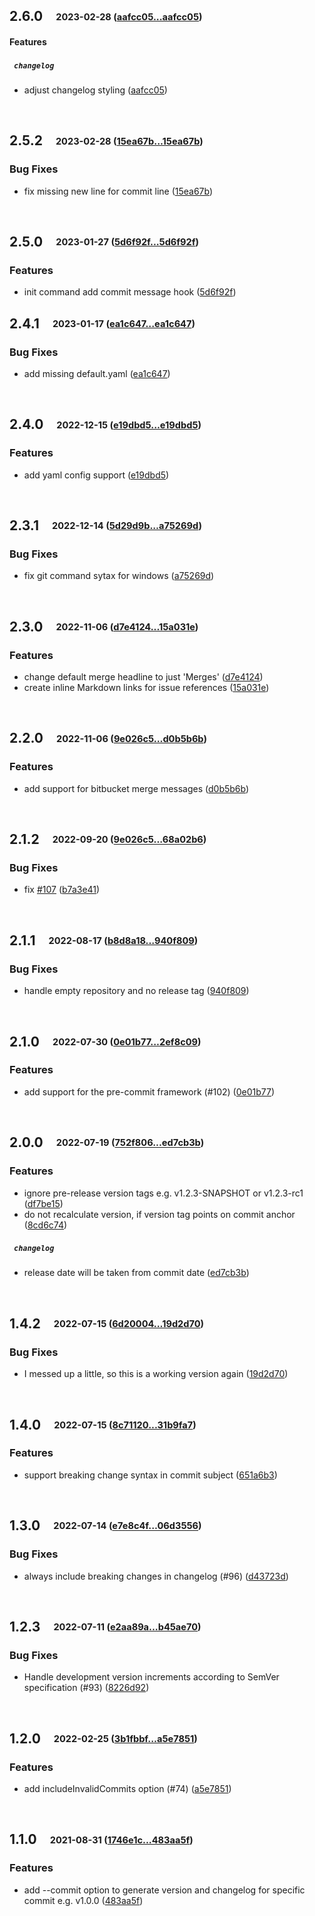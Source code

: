 ## **2.6.0**&emsp;<sub><sup>2023-02-28 ([aafcc05...aafcc05](https://github.com/qoomon/git-conventional-commits/compare/aafcc05...aafcc05?diff=split))</sup></sub>

#### Features

##### &ensp;`changelog`
* adjust changelog styling ([aafcc05](https://github.com/qoomon/git-conventional-commits/commit/aafcc05))

<br>

## **2.5.2**&emsp;<sub><sup>2023-02-28 ([15ea67b...15ea67b](https://github.com/qoomon/git-conventional-commits/compare/15ea67b...15ea67b?diff=split))</sup></sub>

### Bug Fixes
* fix missing new line for commit line ([15ea67b](https://github.com/qoomon/git-conventional-commits/commit/15ea67b))

<br>

## **2.5.0**&emsp;<sub><sup>2023-01-27 ([5d6f92f...5d6f92f](https://github.com/qoomon/git-conventional-commits/compare/5d6f92f...5d6f92f?diff=split))</sup></sub>

### Features
* init command add commit message hook ([5d6f92f](https://github.com/qoomon/git-conventional-commits/commit/5d6f92f))

## **2.4.1**&emsp;<sub><sup>2023-01-17 ([ea1c647...ea1c647](https://github.com/qoomon/git-conventional-commits/compare/ea1c647...ea1c647?diff=split))</sup></sub>

### Bug Fixes
* add missing default\.yaml ([ea1c647](https://github.com/qoomon/git-conventional-commits/commit/ea1c647))

<br>

## **2.4.0**&emsp;<sub><sup>2022-12-15 ([e19dbd5...e19dbd5](https://github.com/qoomon/git-conventional-commits/compare/e19dbd5...e19dbd5?diff=split))</sup></sub>

### Features
* add yaml config support ([e19dbd5](https://github.com/qoomon/git-conventional-commits/commit/e19dbd5))

<br>

## **2.3.1**&emsp;<sub><sup>2022-12-14 ([5d29d9b...a75269d](https://github.com/qoomon/git-conventional-commits/compare/5d29d9b...a75269d?diff=split))</sup></sub>

### Bug Fixes
*  fix git command sytax for windows  ([a75269d](https://github.com/qoomon/git-conventional-commits/commit/a75269d))

<br>

## **2.3.0**&emsp;<sub><sup>2022-11-06 ([d7e4124...15a031e](https://github.com/qoomon/git-conventional-commits/compare/d7e4124...15a031e?diff=split))</sup></sub>

### Features
*  change default merge headline to just 'Merges' ([d7e4124](https://github.com/qoomon/git-conventional-commits/commit/d7e4124))
*  create inline Markdown links for issue references ([15a031e](https://github.com/qoomon/git-conventional-commits/commit/15a031e))

<br>

## **2.2.0**&emsp;<sub><sup>2022-11-06 ([9e026c5...d0b5b6b](https://github.com/qoomon/git-conventional-commits/compare/9e026c5...d0b5b6b?diff=split))</sup></sub>

### Features
*  add support for bitbucket merge messages ([d0b5b6b](https://github.com/qoomon/git-conventional-commits/commit/d0b5b6b))

<br>

## **2.1.2**&emsp;<sub><sup>2022-09-20 ([9e026c5...68a02b6](https://github.com/qoomon/git-conventional-commits/compare/9e026c5...68a02b6?diff=split))</sup></sub>

### Bug Fixes
*  fix [#107](https://github.com/qoomon/git-conventional-commits/issues/107) ([b7a3e41](https://github.com/qoomon/git-conventional-commits/commit/b7a3e41))

<br>

## **2.1.1**&emsp;<sub><sup>2022-08-17 ([b8d8a18...940f809](https://github.com/qoomon/git-conventional-commits/compare/b8d8a18...940f809?diff=split))</sup></sub>

### Bug Fixes
*  handle empty repository and no release tag ([940f809](https://github.com/qoomon/git-conventional-commits/commit/940f809))

<br>

## **2.1.0**&emsp;<sub><sup>2022-07-30 ([0e01b77...2ef8c09](https://github.com/qoomon/git-conventional-commits/compare/0e01b77...2ef8c09?diff=split))</sup></sub>

### Features
*  add support for the pre-commit framework (#102) ([0e01b77](https://github.com/qoomon/git-conventional-commits/commit/0e01b77))

<br>

## **2.0.0**&emsp;<sub><sup>2022-07-19 ([752f806...ed7cb3b](https://github.com/qoomon/git-conventional-commits/compare/752f806...ed7cb3b?diff=split))</sup></sub>

### Features
*  ignore pre-release version tags e.g. v1.2.3-SNAPSHOT or v1.2.3-rc1 ([df7be15](https://github.com/qoomon/git-conventional-commits/commit/df7be15))
*  do not recalculate version, if version tag points on commit anchor ([8cd6c74](https://github.com/qoomon/git-conventional-commits/commit/8cd6c74))

#####  &ensp;`changelog`
*  release date will be taken from commit date ([ed7cb3b](https://github.com/qoomon/git-conventional-commits/commit/ed7cb3b))

<br>

## **1.4.2**&emsp;<sub><sup>2022-07-15 ([6d20004...19d2d70](https://github.com/qoomon/git-conventional-commits/compare/6d20004...19d2d70?diff=split))</sup></sub>

### Bug Fixes
*  I messed up a little, so this is a working version again ([19d2d70](https://github.com/qoomon/git-conventional-commits/commit/19d2d70))

<br>

## **1.4.0**&emsp;<sub><sup>2022-07-15 ([8c71120...31b9fa7](https://github.com/qoomon/git-conventional-commits/compare/8c71120...31b9fa7?diff=split))</sup></sub>

### Features
*  support breaking change syntax in commit subject ([651a6b3](https://github.com/qoomon/git-conventional-commits/commit/651a6b3))

<br>

## **1.3.0**&emsp;<sub><sup>2022-07-14 ([e7e8c4f...06d3556](https://github.com/qoomon/git-conventional-commits/compare/e7e8c4f...06d3556?diff=split))</sup></sub>

### Bug Fixes
*  always include breaking changes in changelog \(\#96\) ([d43723d](https://github.com/qoomon/git-conventional-commits/commit/d43723d))

<br>

## **1.2.3**&emsp;<sub><sup>2022-07-11 ([e2aa89a...b45ae70](https://github.com/qoomon/git-conventional-commits/compare/e2aa89a...b45ae70?diff=split))</sup></sub>

### Bug Fixes
*  Handle development version increments according to SemVer specification \(\#93\) ([8226d92](https://github.com/qoomon/git-conventional-commits/commit/8226d92))

<br>

## **1.2.0**&emsp;<sub><sup>2022-02-25 ([3b1fbbf...a5e7851](https://github.com/qoomon/git-conventional-commits/compare/3b1fbbf...a5e7851?diff=split))</sup></sub>

### Features
*  add includeInvalidCommits option \(\#74\) ([a5e7851](https://github.com/qoomon/git-conventional-commits/commit/a5e7851))

<br>

## **1.1.0**&emsp;<sub><sup>2021-08-31 ([1746e1c...483aa5f](https://github.com/qoomon/git-conventional-commits/compare/1746e1c...483aa5f?diff=split))</sup></sub>

### Features
*  add \-\-commit option to generate version and changelog for specific commit e\.g\. v1\.0\.0 ([483aa5f](https://github.com/qoomon/git-conventional-commits/commit/483aa5f))

<br>

